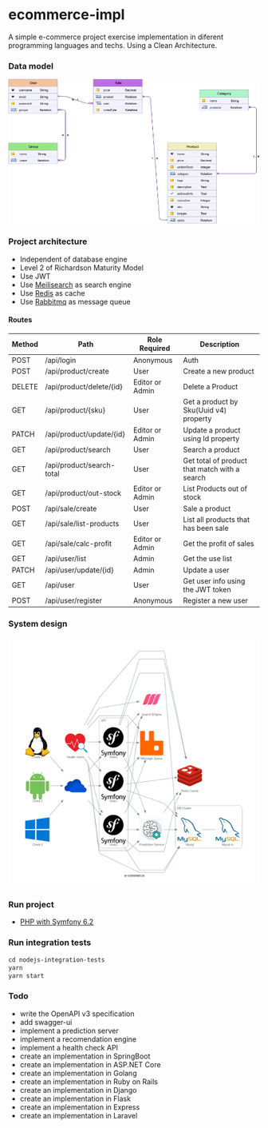 # ecommerce-impl
A simple e-commerce project exercise implementation in diferent 
programming languages and techs. Using a Clean Architecture.

### Data model
![Screenshot of ecommerce](media/app-data-model.png)

### Project architecture

* Independent of database engine
* Level 2 of Richardson Maturity Model
* Use JWT
* Use [Meilisearch](https://www.meilisearch.com/docs) as search engine
* Use [Redis](https://redis.io/) as cache
* Use [Rabbitmq](https://www.rabbitmq.com/) as message queue

#### Routes

| Method    | Path                        | Role Required    | Description                                    |
| --------- | --------------------------- | ---------------- | ---------------------------------------------- |
| POST	   | /api/login	  | Anonymous	 | Auth                                           |
| POST	   | /api/product/create	  | User	 | Create a new product                           |
| DELETE	   | /api/product/delete/{id}	  | Editor or Admin	 | Delete a Product                               |
| GET	   | /api/product/{sku}	  | User	 | Get a product by Sku(Uuid v4) property         |      
| PATCH	   | /api/product/update/{id}	  | Editor or Admin	 | Update a product using  Id property            |            
| GET	   | /api/product/search	  | User	 | Search a product                               |
| GET	   | /api/product/search-total	  | User	 | Get total of product that match with a search  |                      
| GET	   | /api/product/out-stock	  | Editor or Admin	 | List Products out of stock                     |   
| POST	   | /api/sale/create	  | User	 | Sale a product                                 |
| GET	   | /api/sale/list-products	  | User	 | List all products that has been sale           |             
| GET	   | /api/sale/calc-profit	  | Editor or Admin	 | Get the profit of sales                        |
| GET	   | /api/user/list	  | Admin	 | Get the use list                               |
| PATCH	   | /api/user/update/{id}	  | Admin	 | Update a user                                  |
| GET	   | /api/user	  | User	 | Get user info using the JWT token              |          
| POST	   | /api/user/register	  | Anonymous	 | Register a new user                            |




### System design
![Screenshot of ecommerce](media/symfony-system-design.png)

### Run project
* [PHP with Symfony 6.2](php-symfony-backend/README.md)


### Run integration tests
```
cd nodejs-integration-tests
yarn
yarn start
```

### Todo

* write the OpenAPI v3 specification 
* add swagger-ui
* implement a prediction server
* implement a recomendation engine
* implement a health check API
* create an implementation in SpringBoot
* create an implementation in ASP.NET Core
* create an implementation in Golang
* create an implementation in Ruby on Rails
* create an implementation in Django
* create an implementation in Flask
* create an implementation in Express
* create an implementation in Laravel